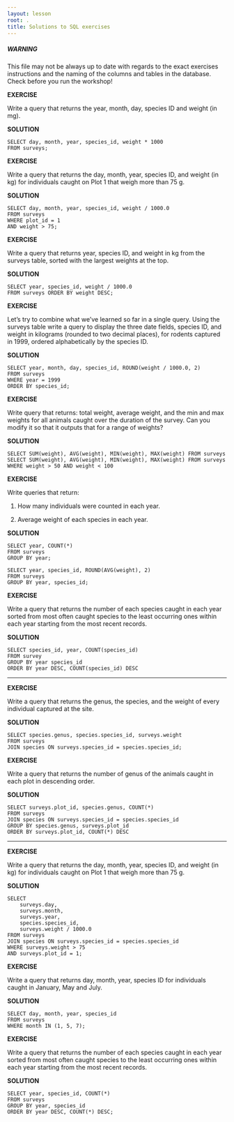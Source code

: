 ```yaml
---
layout: lesson
root: .
title: Solutions to SQL exercises
---
```


##### WARNING

This file may not be always up to date with regards to the exact exercises
instructions and the naming of the columns and tables in the database. Check
before you run the workshop!


**EXERCISE**

Write a query that returns the year, month, day, species ID and weight (in mg).

**SOLUTION**

	SELECT day, month, year, species_id, weight * 1000
	FROM surveys;


**EXERCISE**

Write a query that returns the day, month, year, species ID, and weight (in kg)
for individuals caught on Plot 1 that weigh more than 75 g.

**SOLUTION**

	SELECT day, month, year, species_id, weight / 1000.0
	FROM surveys
	WHERE plot_id = 1
	AND weight > 75;

**EXERCISE**

Write a query that returns year, species ID, and weight in kg from the surveys
table, sorted with the largest weights at the top.

**SOLUTION**

	SELECT year, species_id, weight / 1000.0
	FROM surveys ORDER BY weight DESC;

**EXERCISE**

Let’s try to combine what we’ve learned so far in a single query. Using the
surveys table write a query to display the three date fields, species ID, and
weight in kilograms (rounded to two decimal places), for rodents captured in
1999, ordered alphabetically by the species ID.

**SOLUTION**

	SELECT year, month, day, species_id, ROUND(weight / 1000.0, 2)
	FROM surveys
	WHERE year = 1999
	ORDER BY species_id;



**EXERCISE**

Write query that returns: total weight, average weight, and the min
and max weights for all animals caught over the duration of the
survey. Can you modify it so that it outputs that for a range of
weights?

**SOLUTION**

    SELECT SUM(weight), AVG(weight), MIN(weight), MAX(weight) FROM surveys
    SELECT SUM(weight), AVG(weight), MIN(weight), MAX(weight) FROM surveys WHERE weight > 50 AND weight < 100

**EXERCISE**

Write queries that return:

1. How many individuals were counted in each year.

2. Average weight of each species in each year.

**SOLUTION**

	SELECT year, COUNT(*)
	FROM surveys
	GROUP BY year;

	SELECT year, species_id, ROUND(AVG(weight), 2)
	FROM surveys
	GROUP BY year, species_id;


**EXERCISE**

Write a query that returns the number of each species caught in each
year sorted from most often caught species to the least occurring ones
within each year starting from the most recent records.

**SOLUTION**

	SELECT species_id, year, COUNT(species_id)
	FROM survey
	GROUP BY year species_id
	ORDER BY year DESC, COUNT(species_id) DESC

-------


**EXERCISE**

Write a query that returns the genus, the species, and the weight of every
individual captured at the site.

**SOLUTION**

	SELECT species.genus, species.species_id, surveys.weight
	FROM surveys
	JOIN species ON surveys.species_id = species.species_id;

**EXERCISE**

Write a query that returns the number of genus of the animals caught in each
plot in descending order.

**SOLUTION**

	SELECT surveys.plot_id, species.genus, COUNT(*)
	FROM surveys
	JOIN species ON surveys.species_id = species.species_id
	GROUP BY species.genus, surveys.plot_id
	ORDER BY surveys.plot_id, COUNT(*) DESC


---------

**EXERCISE**

Write a query that returns the day, month, year, species ID, and weight (in kg)
for individuals caught on Plot 1 that weigh more than 75 g.

**SOLUTION**

	SELECT
		surveys.day,
		surveys.month,
		surveys.year,
		species.species_id,
		surveys.weight / 1000.0
	FROM surveys
	JOIN species ON surveys.species_id = species.species_id
	WHERE surveys.weight > 75
	AND surveys.plot_id = 1;


**EXERCISE**

Write a query that returns day, month, year, species ID for individuals caught
in January, May and July.

 **SOLUTION**

	SELECT day, month, year, species_id
	FROM surveys
	WHERE month IN (1, 5, 7);



**EXERCISE**

Write a query that returns the number of each species caught in each year
sorted from most often caught species to the least occurring ones within each
year starting from the most recent records.

**SOLUTION**

	SELECT year, species_id, COUNT(*)
	FROM surveys
	GROUP BY year, species_id
	ORDER BY year DESC, COUNT(*) DESC;

